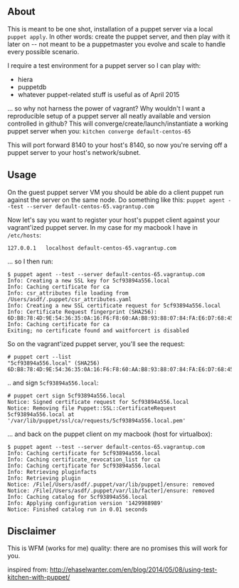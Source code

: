 ## About

This is meant to be one shot, installation of a puppet server via a local `puppet apply`. In other words: create the puppet server, and then play with it later on -- not meant to be a puppetmaster you evolve and scale to handle every possible scenario.

I require a test environment for a puppet server so I can play with: 

* hiera
* puppetdb
* whatever puppet-related stuff is useful as of April 2015


... so why not harness the power of vagrant? Why wouldn't I want a reproducible setup of a puppet server all neatly available and version controlled in github? This will converge/create/launch/instantiate a working puppet server when you: `kitchen converge default-centos-65` 

This will port forward 8140 to your host's 8140, so now you're serving off a puppet server to your host's network/subnet.


## Usage

On the guest puppet server VM you should be able do a client puppet run against the server on the same node. Do something like this:
`puppet agent --test --server default-centos-65.vagrantup.com`

Now let's say you want to register your host's puppet client against your vagrant'ized puppet server. In my case for my macbook I have in `/etc/hosts`: 

    127.0.0.1	localhost default-centos-65.vagrantup.com 

... so I then run: 

    $ puppet agent --test --server default-centos-65.vagrantup.com 
    Info: Creating a new SSL key for 5cf93894a556.local
    Info: Caching certificate for ca
    Info: csr_attributes file loading from /Users/asdf/.puppet/csr_attributes.yaml
    Info: Creating a new SSL certificate request for 5cf93894a556.local
    Info: Certificate Request fingerprint (SHA256):       
    6D:B8:78:4D:9E:54:36:35:0A:16:F6:F8:60:AA:B8:93:88:07:84:FA:E6:D7:68:45:70:D8:A9:A8:81:32:E0:2C
    Info: Caching certificate for ca
    Exiting; no certificate found and waitforcert is disabled


So on the vagrant'ized puppet server, you'll see the request: 
  
    # puppet cert --list
    "5cf93894a556.local" (SHA256) 6D:B8:78:4D:9E:54:36:35:0A:16:F6:F8:60:AA:B8:93:88:07:84:FA:E6:D7:68:45:70:D8:A9:A8:81:32:E0:2C
  
.. and sign `5cf93894a556.local`:

    # puppet cert sign 5cf93894a556.local
    Notice: Signed certificate request for 5cf93894a556.local
    Notice: Removing file Puppet::SSL::CertificateRequest 5cf93894a556.local at '/var/lib/puppet/ssl/ca/requests/5cf93894a556.local.pem'

... and back on the puppet client on my macbook (host for virtualbox):

    $ puppet agent --test --server default-centos-65.vagrantup.com 
    Info: Caching certificate for 5cf93894a556.local
    Info: Caching certificate_revocation_list for ca
    Info: Caching certificate for 5cf93894a556.local
    Info: Retrieving pluginfacts
    Info: Retrieving plugin
    Notice: /File[/Users/asdf/.puppet/var/lib/puppet]/ensure: removed
    Notice: /File[/Users/asdf/.puppet/var/lib/facter]/ensure: removed
    Info: Caching catalog for 5cf93894a556.local
    Info: Applying configuration version '1429988989'
    Notice: Finished catalog run in 0.01 seconds
    
    
## Disclaimer

This is WFM (works for me) quality: there are no promises this will work for you. 











inspired from: http://ehaselwanter.com/en/blog/2014/05/08/using-test-kitchen-with-puppet/
